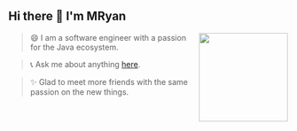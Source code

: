 ## Hi there 👋 I'm MRyan

<a href="http://www.mryan.xyz/">
  <img align="right" height=160px src="https://github-readme-stats.vercel.app/api?username=MRyan&show_icons=true&count_private=true" />
</a>

> 😄 I am a software engineer with a passion for the Java ecosystem.

> 📞 Ask me about anything [here](http://www.mryan.xyz/index.php/aboutme.html).

> ✨ Glad to meet more friends with the same passion on the new things. 



